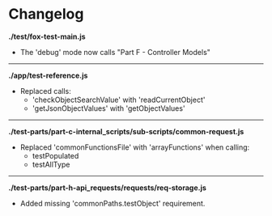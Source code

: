 # Changelog

**./test/fox-test-main.js**
* The 'debug' mode now calls "Part F - Controller Models"

---

**./app/test-reference.js**
* Replaced calls:
	* 'checkObjectSearchValue' with 'readCurrentObject'
	* 'getJsonObjectValues' with 'getObjectValues'

---

**./test-parts/part-c-internal_scripts/sub-scripts/common-request.js**
* Replaced 'commonFunctionsFile' with 'arrayFunctions' when calling:
	* testPopulated
	* testAllType

---

**./test-parts/part-h-api_requests/requests/req-storage.js**
* Added missing 'commonPaths.testObject' requirement.
